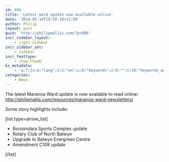 ```yaml
---
id: 806
title: 'Latest ward update now available online'
date: '2014-05-14T10:58:18+11:00'
author: Philip
layout: post
guid: 'http://philipmallis.com/?p=806'
incr_sidebar_layout:
    - right-sidebar
incr_sidebar_set:
    - sidebar
incr_feattype:
    - show_thumb
ks_metadata:
    - 'a:7:{s:4:"lang";s:2:"en";s:8:"keywords";s:0:"";s:19:"keywords_autoupdate";i:1;s:11:"description";s:0:"";s:22:"description_autoupdate";i:1;s:5:"title";s:0:"";s:6:"robots";s:12:"index,follow";}'
categories:
    - News
---
```


The latest Maranoa Ward update is now available to read online: <http://philipmallis.com/resources/maranoa-ward-newsletters/>

Some story highlights include:

\[list type=arrow\_list\]

- <div>Boroondara Sports Complex update</div>
- Rotary Club of North Balwyn
- Upgrade to Balwyn Evergreen Centre
- Amendment C108 update

\[/list\]
